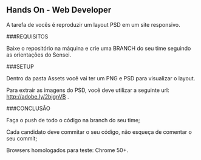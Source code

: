 ## Hands On - Web Developer

A tarefa de vocês é reproduzir um layout PSD em um site responsivo.

###REQUISITOS

Baixe o repositório na máquina e crie uma BRANCH do seu time seguindo as orientações do Sensei.

###SETUP

Dentro da pasta Assets você vai ter um PNG e PSD para visualizar o layout.

Para extrair as imagens do PSD, você deve utilizar a seguinte url: http://adobe.ly/2bjgnVB . 

###CONCLUSÃO

Faça o push de todo o código na branch do seu time;

Cada candidato deve commitar o seu código, não esqueça de comentar o seu commit;

Browsers homologados para teste: Chrome 50+.

